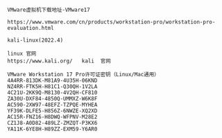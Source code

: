 `VMware虚拟机下载地址-VMware17`

```angular2html
https://www.vmware.com/cn/products/workstation-pro/workstation-pro-evaluation.html
```

`kali-linux(2022.4)`

```
linux 官网
https://www.kali.org/	kali  官网
```

```
VMware Workstation 17 Pro许可证密钥（Linux/Mac通用）
4A4RR-813DK-M81A9-4U35H-06KND
NZ4RR-FTK5H-H81C1-Q30QH-1V2LA
4C21U-2KK9Q-M8130-4V2QH-CF810
ZA30U-DXF84-4850Q-UMMXZ-W6K8F
AC590-2XW97-48EFZ-TZPQE-MYHEA
YF39K-DLFE5-H856Z-6NWZE-XQ2XD
AC15R-FNZ16-H8DWQ-WFPNV-M28E2
CZ1J8-A0D82-489LZ-ZMZQT-P3KX6
YA11K-6YE8H-H89ZZ-EXM59-Y6AR0
```